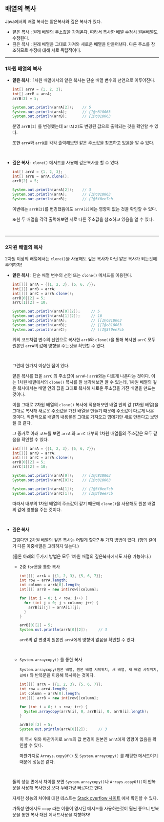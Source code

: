 ## 배열의 복사

Java에서의 배열 복사는 얕은복사와 깊은 복사가 있다.

- 얕은 복사 : 원래 배열의 주소값을 가져온다. 따라서 복사한 배열 수정시 원본배열도 수정된다.
- 깊은 복사 : 원래 배열을 그대로 가져와 새로운 배열을 만들어낸다. 다른 주소를 참조하므로 수정에 대해 서로 독립적이다.

-----

### 1차원 배열의 복사

- **얕은 복사** : 1차원 배열에서의 얕은 복사는 단순 배열 변수의 선언으로 이루어진다.

  ````java
  int[] arrA = {1, 2, 3};
  int[] arrB = arrA;
  arrB[2] = 5;
  
  System.out.println(arrA[2]);    // 5
  System.out.println(arrA);       // [I@c818063
  System.out.println(arrB);       // [I@c818063
  ````

  분명 `arrB[2]` 를 변경했는데 `arrA[2]`도 변경된 값으로 출력되는 것을 확인할 수 있다.

  또한 `arrA`와 `arrB`를 각각 출력해보면 같은 주소값을 참조하고 있음을 알 수 있다.

  <br>

- **깊은 복사** : `clone()` 메서드를 사용해 깊은복사를 할 수 있다.

  ````java
  int[] arrA = {1, 2, 3};
  int[] arrB = arrA.clone();
  arrB[2] = 5;
  
  System.out.println(arrA[2]);    // 3
  System.out.println(arrA);       // [I@c818063
  System.out.println(arrB);       // [I@3f0ee7cb
  ````

  이번에는 `arrB[2]`를 변경했음에도 `arrA[2]`에는 영향이 없는 것을 확인할 수 있다.

  또한 두 배열을 각각 출력해보면 서로 다른 주소값을 참조하고 있음을 알 수 있다.

  <br>

----

### 2차원 배열의 복사

2차원 이상의 배열에서는 `clone()`을 사용해도 깊은 복사가 아닌 얕은 복사가 되는것에 주의하자!

- **얕은 복사** : 단순 배열 변수의 선언 또는 `clone()` 메서드를 이용한다.

  ````java
  int[][] arrA = {{1, 2, 3}, {5, 6, 7}};
  int[][] arrB = arrA;
  int[][] arrC = arrA.clone();
  arrB[0][2] = 5;
  arrC[1][2] = 10;
  
  System.out.println(arrA[0][2]);     // 5
  System.out.println(arrA[1][2]);     // 10
  System.out.println(arrA);           // [[I@c818063
  System.out.println(arrB);           // [[I@c818063
  System.out.println(arrC);           // [[I@3f0ee7cb
  ````

  위의 코드처럼 변수의 선언으로 복사한 `arrB`와 `clone()`을 통해 복사한 `arrC` 모두 원본인 `arrA`의 값에 영향을 주는것을 확인할 수 있다.

  <br>

  그런데 한가지 이상한 점이 있다.

  얕은 복사를 했을 `arrC` 의 주소값이 `arrA`나 `arrB`와는 다르게 나온다는 것이다. 이는 1차원 배열에서의 `clone()` 복사를 잘 생각해보면 알 수 있는데, 1차원 배열의 깊은 복사에서는 배열 안의 값을 그대로 복사해 새로운 주소값을 가진 배열을 만드는 것이다.

  이를 그대로 2차원 배열의 `clone()` 복사에 적용해보면 배열 안의 값 (1차원 배열)을 그대로 복사해 새로운 주소값을 가진 배열을 만들기 때문에 주소값이 다르게 나온 것이다. 직관적으로 배열의 내용물은 그대로 가져오고 껍데기만 새로 만든다고 보면 될 것 같다.

  그 증거로 아래 코드를 보면 `arrA` 와 `arrC` 내부의 1차원 배열들의 주소값은 모두 같음을 확인할 수 있다.

  ````java
  int[][] arrA = {{1, 2, 3}, {5, 6, 7}};
  int[][] arrB = arrA;
  int[][] arrC = arrA.clone();
  arrB[0][2] = 5;
  arrC[1][2] = 10;
  
  System.out.println(arrA[0]);    // [I@c818063
  System.out.println(arrC[0]);    // [I@c818063
  
  System.out.println(arrA[1]);    // [I@3f0ee7cb
  System.out.println(arrC[1]);    // [I@3f0ee7cb
  ````

  따라서 내부의 1차원 배열의 주소값이 같기 때문에 `clone()`을 사용해도 원본 배열의 값에 영향을 주는 것이다.

  <br>

- **깊은 복사** 

  그렇다면 2차원 배열의 깊은 복사는 어떻게 할까? 두 가지 방법이 있다. (행의 길이가 다른 이중배열은 고려하지 않는다.)

  (물론 아래의 두가지 방법은 모두 1차원 배열의 깊은복사에서도 사용 가능하다.)

  - 2중 `for`문을 통한 복사

    ````java
    int[][] arrA = {{1, 2, 3}, {5, 6, 7}};
    int row = arrA.length;
    int column = arrA[0].length;
    int[][] arrB = new int[row][column];
    
    for (int i = 0; i < row; i++) {
      for (int j = 0; j < column; j++) {
        arrB[i][j] = arrA[i][j];
      }
    }
    
    arrB[0][2] = 5;
    System.out.println(arrA[0][2]);     // 3
    ````

    `arrB`의 값 변경이 원본인 `arrA`에게 영향이 없음을 확인할 수 있다.

    <br>

  - `System.arraycopy()` 를 통한 복사

    `System.arraycopy(원본 배열, 원본 배열 시작위치, 새 배열, 새 배열 시작위치, 길이)` 와 반복문을 이용해 복사하는 것이다.

    ````java
    int[][] arrA = {{1, 2, 3}, {5, 6, 7}};
    int row = arrA.length;
    int column = arrA[0].length;
    int[][] arrB = new int[row][column];
    
    for (int i = 0; i < row; i++) {
      System.arraycopy(arrA[i], 0, arrB[i], 0, arrB[i].length);
    }
    
    arrB[0][2] = 5;
    System.out.println(arrA[0][2]);     // 3
    ````

    이 역시 위와 마찬가지로 `arrB`의 값 변경이 원본인 `arrA`에게 영향이 없음을 확인할 수 있다. 

    마찬가지로 `Arrays.copyOf()` 도 `System.arraycopy()` 를 래핑한 메서드이기 때문에 성능은 같다.

  <br>

  둘의 성능 면에서 차이를 보면 `System.arraycopy()`나 `Arrays.copyOf()`이 반복문을 사용해 복사한것 보다 두배가량 빠르다고 한다.

  자세한 성능의 차이에 대한 테스트는 [Stack overflow 사이트](https://stackoverflow.com/questions/18638743/is-it-better-to-use-system-arraycopy-than-a-for-loop-for-copying-arrays) 에서 확인할 수 있다.

  가독성 면에서도 `copy` 라는 이름이 명시된 메서드를 사용하는것이 훨씬 좋으니 반복문을 통한 복사 대신 메서드사용을 지향하자!

  

  

  